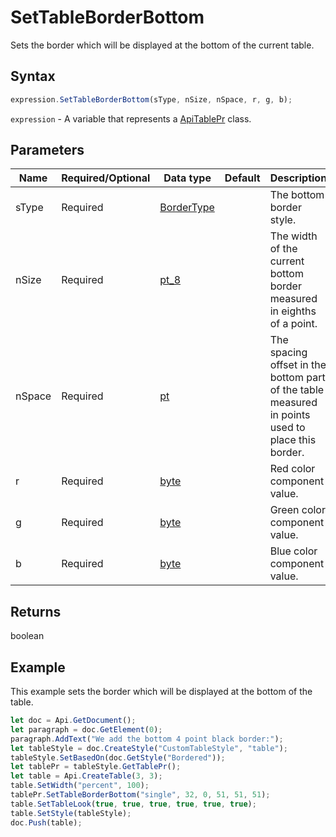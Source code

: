 # SetTableBorderBottom

Sets the border which will be displayed at the bottom of the current table.

## Syntax

```javascript
expression.SetTableBorderBottom(sType, nSize, nSpace, r, g, b);
```

`expression` - A variable that represents a [ApiTablePr](../ApiTablePr.md) class.

## Parameters

| **Name** | **Required/Optional** | **Data type** | **Default** | **Description** |
| ------------- | ------------- | ------------- | ------------- | ------------- |
| sType | Required | [BorderType](../../Enumeration/BorderType.md) |  | The bottom border style. |
| nSize | Required | [pt_8](../../Enumeration/pt_8.md) |  | The width of the current bottom border measured in eighths of a point. |
| nSpace | Required | [pt](../../Enumeration/pt.md) |  | The spacing offset in the bottom part of the table measured in points used to place this border. |
| r | Required | [byte](../../Enumeration/byte.md) |  | Red color component value. |
| g | Required | [byte](../../Enumeration/byte.md) |  | Green color component value. |
| b | Required | [byte](../../Enumeration/byte.md) |  | Blue color component value. |

## Returns

boolean

## Example

This example sets the border which will be displayed at the bottom of the table.

```javascript editor-docx
let doc = Api.GetDocument();
let paragraph = doc.GetElement(0);
paragraph.AddText("We add the bottom 4 point black border:");
let tableStyle = doc.CreateStyle("CustomTableStyle", "table");
tableStyle.SetBasedOn(doc.GetStyle("Bordered"));
let tablePr = tableStyle.GetTablePr();
let table = Api.CreateTable(3, 3);
table.SetWidth("percent", 100);
tablePr.SetTableBorderBottom("single", 32, 0, 51, 51, 51);
table.SetTableLook(true, true, true, true, true, true);
table.SetStyle(tableStyle);
doc.Push(table);
```
